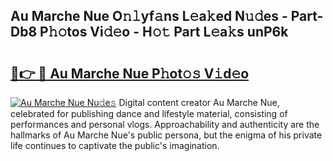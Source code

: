 ## Au Marche Nue O𝚗𝚕yf𝚊ns L𝚎a𝚔ed N𝚞𝚍es - Part-Db8 P𝚑𝚘tos Vi𝚍𝚎o - H𝚘𝚝 Part L𝚎a𝚔s unP6k

# <h2><a href="http://kf4aqvl.oniu.top/?m=Au+Marche+Nue">🔗👉 🔴 Au Marche Nue P𝚑ot𝚘𝚜 V𝚒d𝚎o</a></h2>

[![Au Marche Nue Nu𝚍e𝚜](https://i.imgur.com/0qMVB7G.gif)](http://kf4aqvl.oniu.top/?m=Au+Marche+Nue)
Digital content creator Au Marche Nue, celebrated for publishing dance and lifestyle material, consisting of performances and personal vlogs. Approachability and authenticity are the hallmarks of Au Marche Nue's public persona, but the enigma of his private life continues to captivate the public's imagination.  
